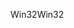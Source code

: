 <span data-ttu-id="40c58-101">Win32</span><span class="sxs-lookup"><span data-stu-id="40c58-101">Win32</span></span>